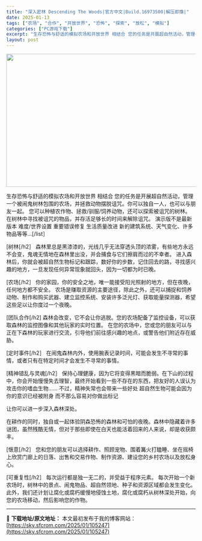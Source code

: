 ```yaml
---
title: "深入密林 Descending The Woods|官方中文|Build.16973500|解压即撸|"
date: 2025-01-13
tags: ["农场", "合作", "开放世界", "恐怖", "探索", "放松", "模拟"]
categories: ["PC游戏下载"]
excerpt: "生存恐怖与舒适的模拟农场和开放世界 相结合 您的任务是开展超自然活动，管理一个被闹鬼树林包围的农场，并拯救动物摆脱诅咒。你可以独自一人，也可以与朋友一起。 您可以种植农作物、拯救/驯服/饲养动物，还可以探索被诅咒的树林。 在树林中寻找被诅咒的物品，并存活足够长的时间来解除诅咒。 演示版不是最新版本 &hellip;"
layout: post
---
```


<img class="aligncenter size-full wp-image-105264" src="https://sky.sfcrom.com/wp-content/uploads/2025/01/2025011308330297.webp" alt="" width="616" height="353" />

生存恐怖与舒适的模拟农场和开放世界 相结合
您的任务是开展超自然活动，管理一个被闹鬼树林包围的农场，并拯救动物摆脱诅咒。你可以独自一人，也可以与朋友一起。
您可以种植农作物、拯救/驯服/饲养动物，还可以探索被诅咒的树林。
在树林中寻找被诅咒的物品，并存活足够长的时间来解除诅咒。
演示版不是最新版本
难度/世界设置
重要错误修复
生活质量改进
新的建筑系统、天气变化、许多物品等等…[/list］

[树林[/h2］
森林里总是黑漆漆的，光线几乎无法穿透头顶的浓雾，有些地方永远不会变，鬼魂无情地在森林里出没，并会捕食与它们擦肩而过的不幸者。
进入森林后，你就会被超自然生物标记和跟踪，数好你的步数，记住回去的路，寻找感兴趣的地方，一旦发现任何异常现象就回头，因为一切都为时已晚。

[农场[/h2］
你的家园，你的安全之地，唯一能接受阳光照射的地方，但在夜晚，任何地方都不安全。
农场是赚取资源的主要途径，除此之外，还可以捕捉和饲养动物、制作和购买武器、建立监控系统、安装许多泛光灯、获取能量探测器，希望这些足以让你度过一个夜晚。

[团队合作[/h2]
森林会改变，它不会让你逃脱。您的农场配备了监控设备，可以获取森林的监控图像和其他玩家的实时位置。
在您的农场中，您或您的朋友可以与正在下森林的玩家进行交流，引导他们前往感兴趣的地点，或警告他们附近存在威胁。

[定时事件[/h2］
在闹鬼森林内外，使用腕表记录时间，可能会发生不寻常的事情，或者只有在特定时间才会发生不寻常的事情。

[精神错乱与灵魂[/h2］
保持心理健康，因为它将变得黑暗而脆弱。在下山的过程中，你会开始慢慢失去理智，最终开始看到一些不存在的东西，把友好的人误认为攻击你的嗜血生物……
不过，精神失常也会带来一些好处 超自然生物可能会因为你的意识已经被附身 而不那么容易对你做出标记

让你可以进一步深入森林深处。

在耕作的同时，独自或一起体验阴森恐怖的森林和可怕的夜晚。森林中隐藏着许多谜团，虽然残酷无情，但对于那些即使在白天也能活着回来的人来说，却是收获颇丰。

[惬意[/h2］
您和您的朋友可以选择耕作、照顾宠物、围着篝火打瞌睡、坐在摇椅上欣赏门廊上的日落、出售和交易作物、制作资源、建设您的乡村农场以及放松身心。

[可重复性[/h2］
每次运行都是独一无二的，并受益于程序元素。
每次开始一个新农场时，树林中的景点、闹鬼物品、超自然领地、种子和资源区域都会发生变化。
此外，我们还计划让腐化或腐朽缓慢地侵蚀土地，腐化或腐朽从树林深处开始，向您的农场移动，然后影响您的作物。

---
📖 **下载地址/原文地址：** 本文最初发布于我的博客网站：[https://sky.sfcrom.com/2025/01/105247](https://sky.sfcrom.com/2025/01/105247)
